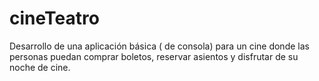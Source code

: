 # cineTeatro
Desarrollo de una aplicación básica ( de consola) para un cine donde las personas puedan comprar boletos, reservar asientos y disfrutar de su noche de cine.
